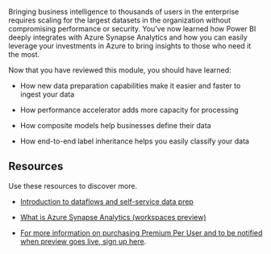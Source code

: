 Bringing business intelligence to thousands of users in the enterprise requires scaling for the largest datasets in the organization without compromising performance or security. You've now learned how Power BI deeply integrates with Azure Synapse Analytics and how you can easily leverage your investments in Azure to bring insights to those who need it the most.

Now that you have reviewed this module, you should have learned:

- How new data preparation capabilities make it easier and faster to ingest your data

- How performance accelerator adds more capacity for processing

- How composite models help businesses define their data

- How end-to-end label inheritance helps you easily classify your data

## Resources

Use these resources to discover more.

- [Introduction to dataflows and self-service data prep](/power-bi/transform-model/dataflows/dataflows-introduction-self-service)

- [What is Azure Synapse Analytics (workspaces preview)](/azure/synapse-analytics/overview-what-is)

- [For more information on purchasing Premium Per User and to be notified when preview goes live, sign up here](https://info.microsoft.com/ww-landing-power-bi-premium-per-user.html?).
